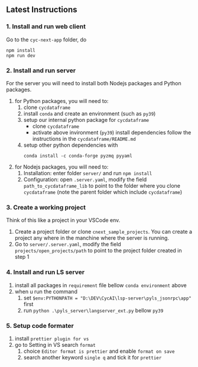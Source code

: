 ## Latest Instructions

### 1. Install and run web client

Go to the `cyc-next-app` folder, do

```
npm install
npm run dev
```

### 2. Install and run server

For the server you will need to install both Nodejs packages and Python packages.

1. for Python packages, you will need to:
   1. clone `cycdataframe`
   1. install `conda` and create an environment (such as `py39`)
   1. setup our internal python package for `cycdataframe`
      - clone `cycdataframe`
      - activate above invironment (`py39`) install dependencies follow the instructions in the `cycdataframe/README.md`
   1. setup other python dependencies with
      ```
      conda install -c conda-forge pyzmq pyyaml
      ```
2. for Nodejs packages, you will need to:
   1. Installation: enter folder `server/` and run `npm install`
   2. Configuration: open `.server.yaml`, modify the field `path_to_cycdataframe_lib` to point to the folder where you clone `cycdataframe` (note the parent folder which include `cycdataframe`)

### 3. Create a working project

Think of this like a project in your VSCode env.

1. Create a project folder or clone `cnext_sample_projects`. You can create a project any where in the manchine where the server is running.
2. Go to `server/.server.yaml`, modify the field `projects/open_projects/path` to point to the project folder created in step 1

### 4. Install and run LS server

1. install all packages in `requirement` file bellow `conda environment` above
2. when u run the command
   1. set `$env:PYTHONPATH = "D:\DEV\CycAI\lsp-server\pyls_jsonrpc\app"` first
   2. run `python .\pyls_server\langserver_ext.py` bellow `py39`

### 5. Setup code formater

1. install `prettier plugin for vs`
2. go to Setting in VS search `format`
   1. choice `Editor format is prettier` and enable `format on save`
   2. search another keyword `single q` and tick it for `prettier`

